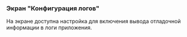 ### Экран "Конфигурация логов"

На экране доступна настройка для включения вывода отладочной информации в логи приложения.